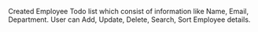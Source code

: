 Created Employee Todo list which consist of information like Name, Email, Department.
User can Add, Update, Delete, Search, Sort Employee details.
